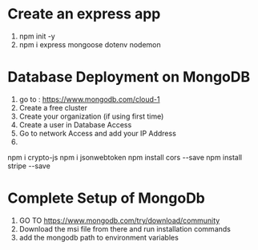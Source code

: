 # Create an express app
1. npm init -y
2. npm i express mongoose dotenv nodemon

# Database Deployment on MongoDB
1. go to : https://www.mongodb.com/cloud-1
2. Create a free cluster 
3. Create your organization (if using first time) 
4. Create a user in Database Access 
5. Go to network Access and add your IP Address
6. 
npm i crypto-js
npm i jsonwebtoken
npm install cors --save
npm install stripe --save

# Complete Setup of MongoDb
1. GO TO  https://www.mongodb.com/try/download/community
2. Download the msi file from there and run installation commands
3. add the mongodb path to environment variables


